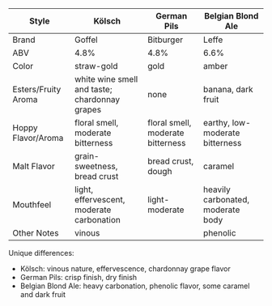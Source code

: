 | Style | Kölsch | German Pils | Belgian Blond Ale |
|--|--|--|--|
| Brand | Goffel | Bitburger | Leffe |
| ABV | 4.8% | 4.8% | 6.6% |
| Color | straw-gold | gold | amber |
| Esters/Fruity Aroma | white wine smell and taste; chardonnay grapes | none | banana, dark fruit |
| Hoppy Flavor/Aroma | floral smell, moderate bitterness | floral smell, moderate bitterness | earthy, low-moderate bitterness |
| Malt Flavor | grain-sweetness, bread crust | bread crust, dough | caramel |
| Mouthfeel | light, effervescent, moderate carbonation | light-moderate | heavily carbonated, moderate body |
| Other Notes | vinous | | phenolic | 

Unique differences:
- Kölsch: vinous nature, effervescence, chardonnay grape flavor
- German Pils: crisp finish, dry finish
- Belgian Blond Ale: heavy carbonation, phenolic flavor, some caramel and dark fruit